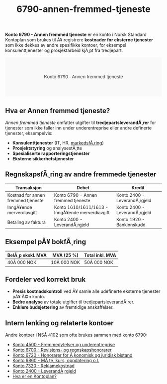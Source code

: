 ﻿---
title: "6790-annen-fremmed-tjeneste"
meta_title: "6790-annen-fremmed-tjeneste"
meta_description: "**Konto 6790 - Annen fremmed tjeneste** er en konto i Norsk Standard Kontoplan som brukes til Ã¥ registrere **kostnader for eksterne tjenester** som ikke dekkes..."
slug: 6790-annen-fremmed-tjeneste
type: blog
layout: pages/single
---

**Konto 6790 - Annen fremmed tjeneste** er en konto i Norsk Standard Kontoplan som brukes til Ã¥ registrere **kostnader for eksterne tjenester** som ikke dekkes av andre spesifikke kontoer, for eksempel konsulenttjenester og prosjektarbeid kjÃ¸pt fra tredjepart.

![Illustrasjon av konto 6790 Annen fremmed tjeneste](6790-annen-fremmed-tjeneste-image.svg)

## Hva er Annen fremmed tjeneste?

*Annen fremmed tjeneste* omfatter utgifter til **tredjepartsleverandÃ¸rer** for tjenester som ikke faller inn under underentreprise eller andre definerte tjenester, eksempelvis:

* **Konsulenttjenester** (IT, HR, [markedsfÃ¸ring](/blogs/kontoplan/7320-reklamekostnad "Konto 7320 - Reklamekostnad"))
* **Prosjektstyring** og analysestÃ¸tte
* **Spesialiserte rapporteringstjenester**
* **Eksterne sikkerhetstjenester**

## RegnskapsfÃ¸ring av andre fremmede tjenester

| Transaksjon                        | Debet                             | Kredit                       |
|------------------------------------|-----------------------------------|------------------------------|
| Kostnad for annen fremmed tjeneste | Konto 6790 - Annen fremmed tjeneste | Konto 2400 - LeverandÃ¸rgjeld |
| InngÃ¥ende merverdiavgift           | Konto 1610/1611/1613 - InngÃ¥ende merverdiavgift | Konto 2400 - LeverandÃ¸rgjeld |
| Betaling av faktura                | Konto 2400 - LeverandÃ¸rgjeld      | Konto 1920 - Bankinnskudd    |

## Eksempel pÃ¥ bokfÃ¸ring

| BelÃ¸p ekskl. MVA | MVA (25 %) | Total inkl. MVA |
|------------------|------------|-----------------|
| 40Â 000 NOK       | 10Â 000 NOK | 50Â 000 NOK      |

## Fordeler ved korrekt bruk

* **Presis kostnadskontroll** ved Ã¥ samle alle udefinerte eksterne tjenester pÃ¥ Ã©n konto.
* **Bedre analyse** av totale utgifter til tredjepartsleverandÃ¸rer.
* **Enklere budsjettering** av fremtidige anskaffelser.

## Intern lenking og relaterte kontoer

Andre kontoer i NSÂ 4102 som ofte brukes sammen med konto 6790:

* [Konto 4500 - Fremmedytelser og underentreprise](/blogs/kontoplan/4500-fremmedytelser-og-underentreprise "Konto 4500 - Fremmedytelser og underentreprise")
* [Konto 6700 - Revisjons- og regnskapshonorarer](/blogs/kontoplan/6700-revisjons-og-regnskapshonorarer "Konto 6700 - Revisjons- og regnskapshonorarer")
* [Konto 6720 - Honorarer for Ã¸konomisk og juridisk bistand](/blogs/kontoplan/6720-honorarer-for-okonomisk-og-juridisk-bistand "Konto 6720 - Honorarer for Ã¸konomisk og juridisk bistand")
* [Konto 6860 - MÃ¸te, kurs, oppdatering o.l.](/blogs/kontoplan/6860-mote-kurs-oppdatering-o-l "Konto 6860 - MÃ¸te, kurs, oppdatering o.l.")
* [Konto 7320 - Reklamekostnad](/blogs/kontoplan/7320-reklamekostnad "Konto 7320 - Reklamekostnad")
* [Konto 2400 - LeverandÃ¸rgjeld](/blogs/kontoplan/2400-leverandorgjeld "Konto 2400 - LeverandÃ¸rgjeld")
* [Hva er en Kontoplan?](/blogs/regnskap/hva-er-kontoplan "Hva er en Kontoplan? Komplett Guide til Kontoplaner i Norsk Regnskap")
